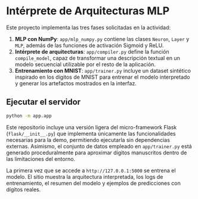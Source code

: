 # Intérprete de Arquitecturas MLP

Este proyecto implementa las tres fases solicitadas en la actividad:

1. **MLP con NumPy**: `app/mlp_numpy.py` contiene las clases `Neuron`, `Layer` y `MLP`, además de las funciones de activación Sigmoid y ReLU.
2. **Intérprete de arquitecturas**: `app/compiler.py` define la función `compile_model`, capaz de transformar una descripción textual en un modelo secuencial utilizable por el resto de la aplicación.
3. **Entrenamiento con MNIST**: `app/trainer.py` incluye un dataset sintético inspirado en los dígitos de MNIST para entrenar el modelo interpretado y generar los artefactos mostrados en la interfaz.

## Ejecutar el servidor

```bash
python -m app.app
```

Este repositorio incluye una versión ligera del micro-framework Flask (`flask/__init__.py`) que implementa únicamente las
funcionalidades necesarias para la demo, permitiendo ejecutarla sin dependencias externas. Asimismo, el conjunto de datos
empleado en `app/trainer.py` está generado proceduralmente para aproximar dígitos manuscritos dentro de las limitaciones del
entorno.

La primera vez que se accede a `http://127.0.0.1:5000` se entrena el modelo. El sitio muestra la arquitectura interpretada,
los logs de entrenamiento, el resumen del modelo y ejemplos de predicciones con dígitos reales.
